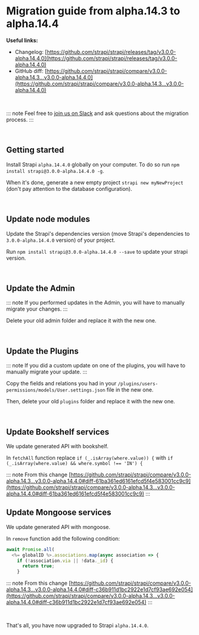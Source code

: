 # Migration guide from alpha.14.3 to alpha.14.4

**Useful links:**
- Changelog: [https://github.com/strapi/strapi/releases/tag/v3.0.0-alpha.14.4.0](https://github.com/strapi/strapi/releases/tag/v3.0.0-alpha.14.4.0)
- GitHub diff: [https://github.com/strapi/strapi/compare/v3.0.0-alpha.14.3...v3.0.0-alpha.14.4.0](https://github.com/strapi/strapi/compare/v3.0.0-alpha.14.3...v3.0.0-alpha.14.4.0)

<br>

::: note
Feel free to [join us on Slack](http://slack.strapi.io) and ask questions about the migration process.
:::

<br>

## Getting started

Install Strapi `alpha.14.4.0` globally on your computer. To do so run `npm install strapi@3.0.0-alpha.14.4.0 -g`.

When it's done, generate a new empty project `strapi new myNewProject` (don't pay attention to the database configuration).

<br>

## Update node modules

Update the Strapi's dependencies version (move Strapi's dependencies to `3.0.0-alpha.14.4.0` version) of your project.

Run `npm install strapi@3.0.0-alpha.14.4.0 --save` to update your strapi version.

<br>

## Update the Admin

::: note
If you performed updates in the Admin, you will have to manually migrate your changes.
:::

Delete your old admin folder and replace it with the new one.

<br>

## Update the Plugins

::: note
If you did a custom update on one of the plugins, you will have to manually migrate your update.
:::

Copy the fields and relations you had in your `/plugins/users-permissions/models/User.settings.json` file in the new one.

Then, delete your old `plugins` folder and replace it with the new one.

<br>

## Update Bookshelf services

We update generated API with bookshelf.

In `fetchAll` function replace `if (_.isArray(where.value)) {` with `if (_.isArray(where.value) && where.symbol !== 'IN') {`

::: note
From this change [https://github.com/strapi/strapi/compare/v3.0.0-alpha.14.3...v3.0.0-alpha.14.4.0#diff-61ba361ed6161efcd5f4e583001cc9c9](https://github.com/strapi/strapi/compare/v3.0.0-alpha.14.3...v3.0.0-alpha.14.4.0#diff-61ba361ed6161efcd5f4e583001cc9c9)
:::

## Update Mongoose services

We update generated API with mongoose.

In `remove` function add the following condition:

```js
await Promise.all(
  <%= globalID %>.associations.map(async association => {
    if (!association.via || !data._id) {
      return true;
    }
```

::: note
From this change [https://github.com/strapi/strapi/compare/v3.0.0-alpha.14.3...v3.0.0-alpha.14.4.0#diff-c36b911d1bc2922e1d7cf93ae692e054](https://github.com/strapi/strapi/compare/v3.0.0-alpha.14.3...v3.0.0-alpha.14.4.0#diff-c36b911d1bc2922e1d7cf93ae692e054)
:::

<br>

That's all, you have now upgraded to Strapi `alpha.14.4.0`.
